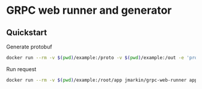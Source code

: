 # GRPC web runner and generator

## Quickstart

Generate protobuf
```bash
docker run --rm -v $(pwd)/example:/proto -v $(pwd)/example:/out -e 'protofile=echo.proto' jmarkin/grpc-web-generator
```

Run request
```bash
docker run --rm -v $(pwd)/example:/root/app jmarkin/grpc-web-runner app/run.js
```
